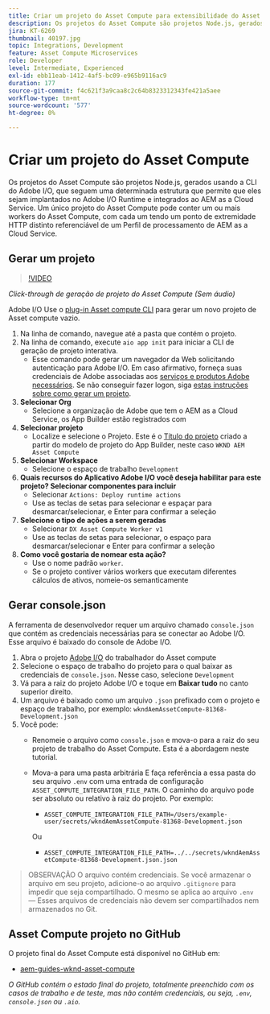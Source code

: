 ```yaml
---
title: Criar um projeto do Asset Compute para extensibilidade do Asset Compute
description: Os projetos do Asset Compute são projetos Node.js, gerados usando a CLI do Adobe I/O, que seguem uma estrutura específica, permitindo que eles sejam implantados no Adobe I/O Runtime e integrados ao AEM as a Cloud Service.
jira: KT-6269
thumbnail: 40197.jpg
topic: Integrations, Development
feature: Asset Compute Microservices
role: Developer
level: Intermediate, Experienced
exl-id: ebb11eab-1412-4af5-bc09-e965b9116ac9
duration: 177
source-git-commit: f4c621f3a9caa8c2c64b8323312343fe421a5aee
workflow-type: tm+mt
source-wordcount: '577'
ht-degree: 0%

---
```


# Criar um projeto do Asset Compute

Os projetos do Asset Compute são projetos Node.js, gerados usando a CLI do Adobe I/O, que seguem uma determinada estrutura que permite que eles sejam implantados no Adobe I/O Runtime e integrados ao AEM as a Cloud Service. Um único projeto do Asset Compute pode conter um ou mais workers do Asset Compute, com cada um tendo um ponto de extremidade HTTP distinto referenciável de um Perfil de processamento de AEM as a Cloud Service.

## Gerar um projeto

>[!VIDEO](https://video.tv.adobe.com/v/40197?quality=12&learn=on)

_Click-through de geração de projeto do Asset Compute (Sem áudio)_

Adobe I/O Use o [plug-in Asset compute CLI](../set-up/development-environment.md#aio-cli) para gerar um novo projeto de Asset compute vazio.

1. Na linha de comando, navegue até a pasta que contém o projeto.
1. Na linha de comando, execute `aio app init` para iniciar a CLI de geração de projeto interativa.
   + Esse comando pode gerar um navegador da Web solicitando autenticação para Adobe I/O. Em caso afirmativo, forneça suas credenciais de Adobe associadas aos [serviços e produtos Adobe necessários](../set-up/accounts-and-services.md). Se não conseguir fazer logon, siga [estas instruções sobre como gerar um projeto](https://developer.adobe.com/app-builder/docs/getting_started/first_app/#42-developer-is-not-logged-in-as-enterprise-organization-user).
1. __Selecionar Org__
   + Selecione a organização de Adobe que tem o AEM as a Cloud Service, os App Builder estão registrados com
1. __Selecionar projeto__
   + Localize e selecione o Projeto. Este é o [Título do projeto](../set-up/app-builder.md) criado a partir do modelo de projeto do App Builder, neste caso `WKND AEM Asset Compute`
1. __Selecionar Workspace__
   + Selecione o espaço de trabalho `Development`
1. __Quais recursos do Aplicativo Adobe I/O você deseja habilitar para este projeto? Selecionar componentes para incluir__
   + Selecionar `Actions: Deploy runtime actions`
   + Use as teclas de setas para selecionar e espaçar para desmarcar/selecionar, e Enter para confirmar a seleção
1. __Selecione o tipo de ações a serem geradas__
   + Selecionar `DX Asset Compute Worker v1`
   + Use as teclas de setas para selecionar, o espaço para desmarcar/selecionar e Enter para confirmar a seleção
1. __Como você gostaria de nomear esta ação?__
   + Use o nome padrão `worker`.
   + Se o projeto contiver vários workers que executam diferentes cálculos de ativos, nomeie-os semanticamente

## Gerar console.json

A ferramenta de desenvolvedor requer um arquivo chamado `console.json` que contém as credenciais necessárias para se conectar ao Adobe I/O. Esse arquivo é baixado do console de Adobe I/O.

1. Abra o projeto [Adobe I/O](https://console.adobe.io) do trabalhador do Asset compute
1. Selecione o espaço de trabalho do projeto para o qual baixar as credenciais de `console.json`. Nesse caso, selecione `Development`
1. Vá para a raiz do projeto Adobe I/O e toque em __Baixar tudo__ no canto superior direito.
1. Um arquivo é baixado como um arquivo `.json` prefixado com o projeto e espaço de trabalho, por exemplo: `wkndAemAssetCompute-81368-Development.json`
1. Você pode:
   + Renomeie o arquivo como `console.json` e mova-o para a raiz do seu projeto de trabalho do Asset Compute. Esta é a abordagem neste tutorial.
   + Mova-a para uma pasta arbitrária E faça referência a essa pasta do seu arquivo `.env` com uma entrada de configuração `ASSET_COMPUTE_INTEGRATION_FILE_PATH`. O caminho do arquivo pode ser absoluto ou relativo à raiz do projeto. Por exemplo:
      + `ASSET_COMPUTE_INTEGRATION_FILE_PATH=/Users/example-user/secrets/wkndAemAssetCompute-81368-Development.json`

     Ou
      + `ASSET_COMPUTE_INTEGRATION_FILE_PATH=../../secrets/wkndAemAssetCompute-81368-Development.json.json`

> OBSERVAÇÃO
> O arquivo contém credenciais. Se você armazenar o arquivo em seu projeto, adicione-o ao arquivo `.gitignore` para impedir que seja compartilhado. O mesmo se aplica ao arquivo `.env` — Esses arquivos de credenciais não devem ser compartilhados nem armazenados no Git.

## Asset Compute projeto no GitHub

O projeto final do Asset Compute está disponível no GitHub em:

+ [aem-guides-wknd-asset-compute](https://github.com/adobe/aem-guides-wknd-asset-compute)

_O GitHub contém o estado final do projeto, totalmente preenchido com os casos de trabalho e de teste, mas não contém credenciais, ou seja, `.env`, `console.json` ou `.aio`._

